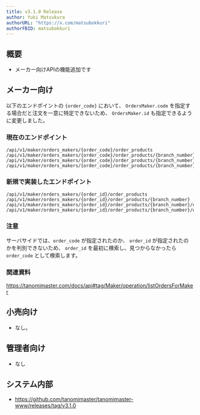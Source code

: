 ```yaml
---
title: v3.1.0 Release
author: Yuki Matsukura
authorURL: "https://x.com/matsubokkuri"
authorFBID: matsubokkuri
---
```


## 概要

- メーカー向けAPIの機能追加です

## メーカー向け

以下のエンドポイントの `{order_code}` において、 `OrdersMaker.code` を指定する場合だと注文を一意に特定できないため、
`OrdersMaker.id` も指定できるように変更しました。

### 現在のエンドポイント

```
/api/v1/maker/orders_makers/{order_code}/order_products
/api/v1/maker/orders_makers/{order_code}/order_products/{branch_number}
/api/v1/maker/orders_makers/{order_code}/order_products/{branch_number}/confirm
/api/v1/maker/orders_makers/{order_code}/order_products/{branch_number}/update_delivery_date
```



### 新規で実装したエンドポイント

```
/api/v1/maker/orders_makers/{order_id}/order_products
/api/v1/maker/orders_makers/{order_id}/order_products/{branch_number}
/api/v1/maker/orders_makers/{order_id}/order_products/{branch_number}/confirm
/api/v1/maker/orders_makers/{order_id}/order_products/{branch_number}/update_delivery_date
```


### 注意

サーバサイドでは、`order_code` が指定されたのか、 `order_id` が指定されたのかを判別できないため、
`order_id` を最初に検索し、見つからなかったら `order_code` として検索します。

### 関連資料

https://tanomimaster.com/docs/api#tag/Maker/operation/listOrdersForMaker


## 小売向け

- なし。

## 管理者向け

- なし

## システム内部

- https://github.com/tanomimaster/tanomimaster-www/releases/tag/v3.1.0

